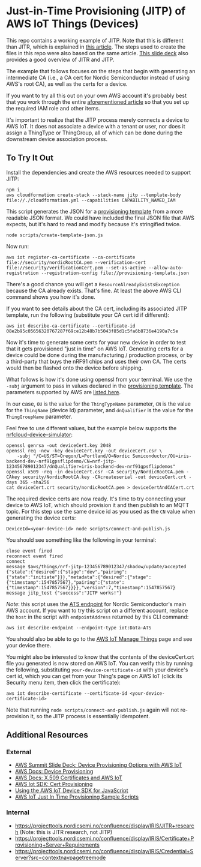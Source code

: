 # Just-in-Time Provisioning (JITP) of AWS IoT Things (Devices)

This repo contains a working example of JITP. Note that this is different than JITR, which is explained in [this article](https://aws.amazon.com/blogs/iot/setting-up-just-in-time-provisioning-with-aws-iot-core/). The steps used to create the files in this repo were also based on the same article. [This slide deck](http://aws-de-media.s3.amazonaws.com/images/AWS_Summit_2018/June6/Lowflyinghawk/Device%20Provisioning%20Options%20with%20AWS%20IoT.pdf) also provides a good overview of JITR and JITP.

The example that follows focuses on the steps that begin with generating an intermediate CA (i.e., a CA cert for Nordic Semiconductor instead of using AWS's root CA), as well as the certs for a device.

If you want to try all this out on your own AWS account it's probably best that you work through the entire [aforementioned article](https://aws.amazon.com/blogs/iot/setting-up-just-in-time-provisioning-with-aws-iot-core/) so that you set up the required IAM role and other items.

It's important to realize that the JITP process merely connects a device to AWS IoT. It does not associate a device with a tenant or user, nor does it assign a ThingType or ThingGroup, all of which can be done during the downstream device association process.

## To Try It Out

Install the dependencies and create the AWS resources needed to support JITP:

```
npm i
aws cloudformation create-stack --stack-name jitp --template-body file://./cloudformation.yml --capabilities CAPABILITY_NAMED_IAM
```

This script generates the JSON for a [provisioning template](https://docs.aws.amazon.com/iot/latest/developerguide/provision-template.html) from a more readable JSON format. We could have included the final JSON file that AWS expects, but it's hard to read and modify because it's stringified twice.

```
node scripts/create-template-json.js
```

Now run:

```
aws iot register-ca-certificate --ca-certificate file://security/nordicRootCA.pem --verification-cert file://security/verificationCert.pem --set-as-active --allow-auto-registration --registration-config file://provisioning-template.json
```

There's a good chance you will get a `ResourceAlreadyExistsException` because the CA already exists. That's fine. At least the above AWS CLI command shows you how it's done.

If you want to see details about the CA cert, including its associated JITP template, run the following (substitute your CA cert id if different):

```
aws iot describe-ca-certificate --certificate-id 08e2b95c05656320767287f69ce12b48b7b5043f85d1c5fa6b8736e4190a7c5e
```

Now it's time to generate some certs for your new device in order to test that it gets provisioned "just in time" on AWS IoT. Generating certs for a device could be done during the manufacturing / production process, or by a third-party that buys the nRF91 chips and uses their own CA. The certs would then be flashed onto the device before shipping.

What follows is how it's done using openssl from your terminal. We use the `-subj` argument to pass in values declared in the [provisioning template](https://github.com/nRFCloud/jitp-example/blob/master/provisioning-template.js). The parameters supported by AWS are [listed here](https://docs.aws.amazon.com/iot/latest/developerguide/jit-provisioning.html). 

In our case, `OU` is the value for the `ThingTypeName` parameter, `CN` is the value for the `ThingName` (device Id) parameter, and `dnQualifier` is the value for the `ThingGroupName` parameter. 

Feel free to use different values, but the example below supports the [nrfcloud-device-simulator](https://github.com/nRFCloud/nrfcloud-device-simulator):

```
openssl genrsa -out deviceCert.key 2048
openssl req -new -key deviceCert.key -out deviceCert.csr \
    -subj "/C=US/ST=Oregon/L=Portland/O=Nordic Semiconductor/OU=iris-backend-dev-nrf91gpsflipdemo/CN=nrf-jitp-123456789012347/dnQualifier=iris-backend-dev-nrf91gpsflipdemos"
openssl x509 -req -in deviceCert.csr -CA security/NordicRootCA.pem -CAkey security/NordicRootCA.key -CAcreateserial -out deviceCert.crt -days 365 -sha256
cat deviceCert.crt security/nordicRootCA.pem > deviceCertAndCACert.crt
```

The required device certs are now ready. It's time to try connecting your device to AWS IoT, which should provision it and then publish to an MQTT topic. For this step use the same device id as you used as the `CN` value when generating the device certs:

```
DeviceId=<your-device-id> node scripts/connect-and-publish.js
```

You should see something like the following in your terminal:

```
close event fired
reconnect event fired
connect
message $aws/things/nrf-jitp-123456789012347/shadow/update/accepted {"state":{"desired":{"stage":"dev","pairing":{"state":"initiate"}}},"metadata":{"desired":{"stage":{"timestamp":1547857567},"pairing":{"state":{"timestamp":1547857567}}}},"version":7,"timestamp":1547857567}
message jitp_test {"success":"JITP works!"}
```

_Note_: this script uses the [ATS endpoint](https://docs.aws.amazon.com/iot/latest/developerguide/managing-device-certs.html#server-authentication) for Nordic Semiconductor's main AWS account. If you want to try this script on a different account, replace the `host` in the script with `endpointAddress` returned by this CLI command:

```
aws iot describe-endpoint --endpoint-type iot:Data-ATS
```

You should also be able to go to the [AWS IoT Manage Things](https://console.aws.amazon.com/iot/home?region=us-east-1#/thinghub) page and see your device there.

You might also be interested to know that the contents of the deviceCert.crt file you generated is now stored on AWS IoT. You can verify this by running the following, substituting `your-device-certificate-id` with your device's cert id, which you can get from your Thing's page on AWS IoT (click its Security menu item, then click the certificate):

```
aws iot describe-certificate --certificate-id <your-device-certificate-id>
```

Note that running `node scripts/connect-and-publish.js` again will not re-provision it, so the JITP process is essentially idempotent.

## Additional Resources

### External

- [AWS Summit Slide Deck: Device Provisioning Options with AWS IoT](http://aws-de-media.s3.amazonaws.com/images/AWS_Summit_2018/June6/Lowflyinghawk/Device%20Provisioning%20Options%20with%20AWS%20IoT.pdf)
- [AWS Docs: Device Provisioning](https://docs.aws.amazon.com/iot/latest/developerguide/iot-provision.html)
- [AWS Docs: X.509 Certificates and AWS IoT](https://docs.aws.amazon.com/iot/latest/developerguide/managing-device-certs.html#server-authentication)
- [AWS Iot SDK: Cert Provisioning](https://github.com/aws/aws-iot-device-sdk-js#certificates)
- [Using the AWS IoT Device SDK for JavaScript](https://docs.aws.amazon.com/iot/latest/developerguide/iot-device-sdk-node.html)
- [AWS IoT Just In Time Provisioning Sample Scripts](https://github.com/aws-samples/aws-iot-jitp-sample-scripts)

### Internal

- https://projecttools.nordicsemi.no/confluence/display/IRIS/JITR+research (Note: this is JITR research, not JITP)
- https://projecttools.nordicsemi.no/confluence/display/IRIS/Certificate+Provisioning+Server+Requirements
- https://projecttools.nordicsemi.no/confluence/display/IRIS/Credential+Server?src=contextnavpagetreemode